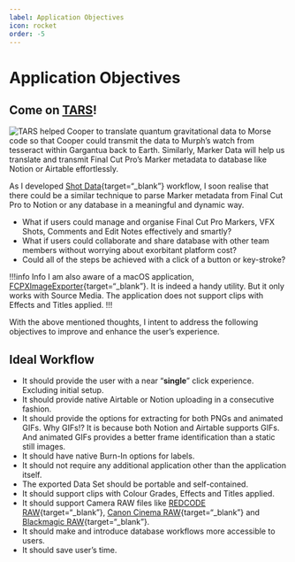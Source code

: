 ```yaml
---
label: Application Objectives
icon: rocket
order: -5
---
```

# Application Objectives

## Come on <a href="https://interstellarfilm.fandom.com/wiki/TARS" target="_blank">TARS</a>!

![TARS helped Cooper to translate quantum gravitational data to Morse code so that Cooper could transmit the data to Murph’s watch from tesseract within Gargantua back to Earth. Similarly, **Marker Data** will help us translate and transmit Final Cut Pro’s Marker metadata to database like Notion or Airtable effortlessly.](assets/interstellar.gif)

As I developed [Shot Data](https://commandpost.io/toolbox/shot-data/){target=“_blank”} workflow, I soon realise that there could be a similar technique to parse Marker metadata from Final Cut Pro to Notion or any database in a meaningful and dynamic way. 

- What if users could manage and organise Final Cut Pro Markers, VFX Shots, Comments and Edit Notes effectively and smartly?
- What if users could collaborate and share database with other team members without worrying about exorbitant platform cost?
- Could all of the steps be achieved with a click of a button or key-stroke?

!!!info Info
I am also aware of a macOS application, [FCPXImageExporter](https://apps.apple.com/sg/app/fcpximageexporter/id1018641037?mt=12){target=“_blank”}. It is indeed a handy utility. But it only works with Source Media. The application does not support clips with Effects and Titles applied.
!!!

With the above mentioned thoughts, I intent to address the following objectives to improve and enhance the user’s experience.

## Ideal Workflow

- It should provide the user with a near “**single**” click experience. Excluding initial setup.
- It should provide native Airtable or Notion uploading in a consecutive fashion.
- It should provide the options for extracting for both PNGs and animated GIFs. Why GIFs!? It is because both Notion and Airtable supports GIFs. And animated GIFs provides a better frame identification than a static still images.
- It should have native Burn-In options for labels.
- It should not require any additional application other than the application itself.
- The exported Data Set should be portable and self-contained.
- It should support clips with Colour Grades, Effects and Titles applied.
- It should support Camera RAW files like [REDCODE RAW](https://support.apple.com/en-sg/guide/final-cut-pro/ver715436b78/mac){target=“_blank”}, [Canon Cinema RAW](https://support.apple.com/en-sg/guide/final-cut-pro/ver10fade120/mac){target=“_blank”} and [Blackmagic RAW](https://brawtoolbox.io/){target=“_blank”}.
- It should make and introduce database workflows more accessible to users.
- It should save user’s time.